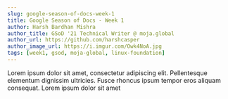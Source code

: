 ```yaml
---
slug: google-season-of-docs-week-1
title: Google Season of Docs - Week 1
author: Harsh Bardhan Mishra
author_title: GSoD '21 Technical Writer @ moja.global
author_url: https://github.com/harshcasper
author_image_url: https://i.imgur.com/Owk4NoA.jpg
tags: [week1, gsod, moja-global, linux-foundation]
---
```


Lorem ipsum dolor sit amet, consectetur adipiscing elit. Pellentesque elementum dignissim ultricies. Fusce rhoncus ipsum tempor eros aliquam consequat. Lorem ipsum dolor sit amet

